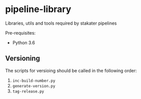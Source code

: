 # pipeline-library
Libraries, utils and tools required by stakater pipelines

Pre-requisites:
* Python 3.6

## Versioning
The scripts for versioing should be called in the following order:
1. `inc-build-number.py`
2. `generate-version.py`
3. `tag-release.py`
